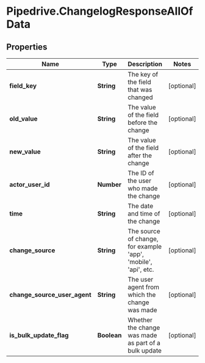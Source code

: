 # Pipedrive.ChangelogResponseAllOfData

## Properties

Name | Type | Description | Notes
------------ | ------------- | ------------- | -------------
**field_key** | **String** | The key of the field that was changed | [optional] 
**old_value** | **String** | The value of the field before the change | [optional] 
**new_value** | **String** | The value of the field after the change | [optional] 
**actor_user_id** | **Number** | The ID of the user who made the change | [optional] 
**time** | **String** | The date and time of the change | [optional] 
**change_source** | **String** | The source of change, for example &#39;app&#39;, &#39;mobile&#39;, &#39;api&#39;, etc. | [optional] 
**change_source_user_agent** | **String** | The user agent from which the change was made | [optional] 
**is_bulk_update_flag** | **Boolean** | Whether the change was made as part of a bulk update | [optional] 


